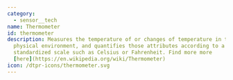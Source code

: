 ```yaml
---
category: 
  - sensor__tech
name: Thermometer
id: thermometer
description: Measures the temperature of or changes of temperature in the
  physical environment, and quantifies those attributes according to a
  standardized scale such as Celsius or Fahrenheit. Find more more
  [here](https://en.wikipedia.org/wiki/Thermometer)
icon: /dtpr-icons/thermometer.svg
---
```

